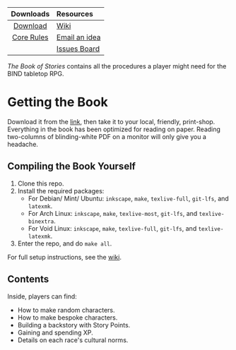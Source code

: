 |        Downloads               |         Resources             |
|:------------------------------:|:------------------------------|
| [Download][download]           | [Wiki][wiki]                  | 
| [Core Rules][core]             | [Email an idea][issues email] |
|                                | [Issues Board][board]         |

*The Book of Stories* contains all the procedures a player might need for the BIND tabletop RPG.

# Getting the Book

Download it from the [link][download], then take it to your local, friendly, print-shop.
Everything in the book has been optimized for reading on paper.
Reading two-columns of blinding-white PDF on a monitor will only give you a headache.

## Compiling the Book Yourself

1. Clone this repo.
1. Install the required packages:
    * For Debian/ Mint/ Ubuntu: `inkscape`, `make`, `texlive-full`, `git-lfs`, and `latexmk`.
    * For Arch Linux: `inkscape`, `make`, `texlive-most`, `git-lfs`, and `texlive-binextra`.
    * For Void Linux: `inkscape`, `make`, `texlive-full`, `git-lfs`, and `texlive-latexmk`.
1. Enter the repo, and do `make all`.

For full setup instructions, see the [wiki](https://gitlab.com/bindrpg/core/-/wikis/dev/startup).

## Contents

Inside, players can find:

- How to make random characters.
- How to make bespoke characters.
- Building a backstory with Story Points.
- Gaining and spending XP.
- Details on each race's cultural norms.

[core]: https://gitlab.com/bindrpg/core
[download]: https://gitlab.com/bindrpg/stories/-/jobs/artifacts/master/raw/stories.pdf?job=build
[issues email]: mailto:contact-project+bindrpg-stories-47773063-issue-@incoming.gitlab.com
[board]: https://gitlab.com/bindrpg/stories/-/issues
[wiki]: https://gitlab.com/bindrpg/core/-/wikis/home
